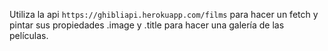 Utiliza la api `https://ghibliapi.herokuapp.com/films` para hacer un fetch y pintar sus propiedades .image y .title para hacer una galería de las películas.
